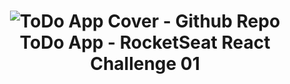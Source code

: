 <h1 align="center">
    <img alt="ToDo App Cover - Github Repo" src="https://res.cloudinary.com/dxetg4hmh/image/upload/v1664214834/Readme-imgs/cover_jldasm.png" />
    <br>
    ToDo App - RocketSeat React Challenge 01
</h1>
